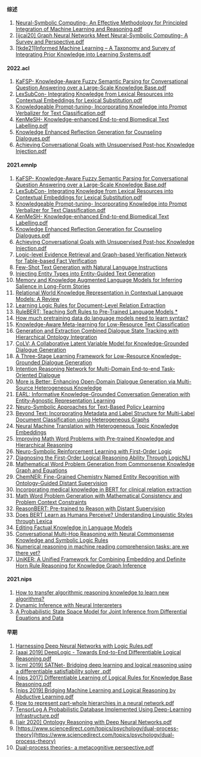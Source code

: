 
#### 综述
1. [Neural-Symbolic Computing- An Effective Methodology for Principled Integration of Machine Learning and Reasoning.pdf](https://github.com/ICTKC/MustReadPapers_DPC/files/6682298/Neural-Symbolic.Computing-.An.Effective.Methodology.for.Principled.Integration.of.Machine.Learning.and.Reasoning.pdf)
2. [[ijcai20] Graph Neural Networks Meet Neural-Symbolic Computing- A Survey and Perspective.pdf](https://github.com/ICTKC/MustReadPapers_DPC/files/6682301/ijcai20.Graph.Neural.Networks.Meet.Neural-Symbolic.Computing-.A.Survey.and.Perspective.pdf)
3. [[tkde21]Informed Machine Learning – A Taxonomy and Survey of Integrating Prior Knowledge into Learning Systems.pdf](https://github.com/ICTKC/MustReadPapers_DPC/files/6723067/tkde21.Informed.Machine.Learning.A.Taxonomy.and.Survey.of.Integrating.Prior.Knowledge.into.Learning.Systems.pdf)


#### 2022.acl
1. [KaFSP- Knowledge-Aware Fuzzy Semantic Parsing for Conversational Question Answering over a Large-Scale Knowledge Base.pdf](https://github.com/ICTKC/Papers_DPC/files/8860698/2022.acl-long.35KaFSP-.Knowledge-Aware.Fuzzy.Semantic.Parsing.for.Conversational.Question.Answering.over.a.Large-Scale.Knowledge.Base.pdf)
2. [LexSubCon- Integrating Knowledge from Lexical Resources into Contextual Embeddings for Lexical Substitution.pdf](https://github.com/ICTKC/Papers_DPC/files/8860699/2022.acl-long.87-abs.LexSubCon-.Integrating.Knowledge.from.Lexical.Resources.into.Contextual.Embeddings.for.Lexical.Substitution.pdf)
3. [Knowledgeable Prompt-tuning- Incorporating Knowledge into Prompt Verbalizer for Text Classification.pdf](https://github.com/ICTKC/Papers_DPC/files/8860700/2022.acl-long.158-Knowledgeable.Prompt-tuning-.Incorporating.Knowledge.into.Prompt.Verbalizer.for.Text.Classification.pdf)
4. [KenMeSH- Knowledge-enhanced End-to-end Biomedical Text Labelling.pdf](https://github.com/ICTKC/Papers_DPC/files/8860701/2022.acl-long.210-.KenMeSH-.Knowledge-enhanced.End-to-end.Biomedical.Text.Labelling.pdf)
5. [Knowledge Enhanced Reflection Generation for Counseling Dialogues.pdf](https://github.com/ICTKC/Papers_DPC/files/8860703/2022.acl-long.221-Knowledge.Enhanced.Reflection.Generation.for.Counseling.Dialogues.pdf)
6. [Achieving Conversational Goals with Unsupervised Post-hoc Knowledge Injection.pdf](https://github.com/ICTKC/Papers_DPC/files/8860704/2022.acl-long.224-Achieving.Conversational.Goals.with.Unsupervised.Post-hoc.Knowledge.Injection.pdf)



#### 2021.emnlp
1. [KaFSP- Knowledge-Aware Fuzzy Semantic Parsing for Conversational Question Answering over a Large-Scale Knowledge Base.pdf](https://github.com/ICTKC/Papers_DPC/files/8860698/2022.acl-long.35KaFSP-.Knowledge-Aware.Fuzzy.Semantic.Parsing.for.Conversational.Question.Answering.over.a.Large-Scale.Knowledge.Base.pdf)
2. [LexSubCon- Integrating Knowledge from Lexical Resources into Contextual Embeddings for Lexical Substitution.pdf](https://github.com/ICTKC/Papers_DPC/files/8860699/2022.acl-long.87-abs.LexSubCon-.Integrating.Knowledge.from.Lexical.Resources.into.Contextual.Embeddings.for.Lexical.Substitution.pdf)
3. [Knowledgeable Prompt-tuning- Incorporating Knowledge into Prompt Verbalizer for Text Classification.pdf](https://github.com/ICTKC/Papers_DPC/files/8860700/2022.acl-long.158-Knowledgeable.Prompt-tuning-.Incorporating.Knowledge.into.Prompt.Verbalizer.for.Text.Classification.pdf)
4. [KenMeSH- Knowledge-enhanced End-to-end Biomedical Text Labelling.pdf](https://github.com/ICTKC/Papers_DPC/files/8860701/2022.acl-long.210-.KenMeSH-.Knowledge-enhanced.End-to-end.Biomedical.Text.Labelling.pdf)
5. [Knowledge Enhanced Reflection Generation for Counseling Dialogues.pdf](https://github.com/ICTKC/Papers_DPC/files/8860703/2022.acl-long.221-Knowledge.Enhanced.Reflection.Generation.for.Counseling.Dialogues.pdf)
6. [Achieving Conversational Goals with Unsupervised Post-hoc Knowledge Injection.pdf](https://github.com/ICTKC/Papers_DPC/files/8860704/2022.acl-long.224-Achieving.Conversational.Goals.with.Unsupervised.Post-hoc.Knowledge.Injection.pdf)
7. [Logic-level Evidence Retrieval and Graph-based Verification Network for Table-based Fact Verification](https://aclanthology.org/2021.emnlp-main.16/)
8. [Few-Shot Text Generation with Natural Language Instructions](https://aclanthology.org/2021.emnlp-main.32/)
9. [Injecting Entity Types into Entity-Guided Text Generation](https://aclanthology.org/2021.emnlp-main.56/)
10. [Memory and Knowledge Augmented Language Models for Inferring Salience in Long-Form Stories](https://aclanthology.org/2021.emnlp-main.65/)
11. [Relational World Knowledge Representation in Contextual Language Models: A Review](https://aclanthology.org/2021.emnlp-main.81/)
12. [Learning Logic Rules for Document-Level Relation Extraction](https://aclanthology.org/2021.emnlp-main.95/)
13. [RuleBERT: Teaching Soft Rules to Pre-Trained Language Models *](https://aclanthology.org/2021.emnlp-main.110/)
14. [How much pretraining data do language models need to learn syntax?](https://aclanthology.org/2021.emnlp-main.118/)
15. [Knowledge-Aware Meta-learning for Low-Resource Text Classification](https://aclanthology.org/2021.emnlp-main.136/)
16. [Generation and Extraction Combined Dialogue State Tracking with Hierarchical Ontology Integration](https://aclanthology.org/2021.emnlp-main.171/)
17. [CoLV: A Collaborative Latent Variable Model for Knowledge-Grounded Dialogue Generation](https://aclanthology.org/2021.emnlp-main.172/)
18. [A Three-Stage Learning Framework for Low-Resource Knowledge-Grounded Dialogue Generation](https://aclanthology.org/2021.emnlp-main.173/)
19. [Intention Reasoning Network for Multi-Domain End-to-end Task-Oriented Dialogue](https://aclanthology.org/2021.emnlp-main.174/)
20. [More is Better: Enhancing Open-Domain Dialogue Generation via Multi-Source Heterogeneous Knowledge](https://aclanthology.org/2021.emnlp-main.175/)
21. [EARL: Informative Knowledge-Grounded Conversation Generation with Entity-Agnostic Representation Learning](https://aclanthology.org/2021.emnlp-main.184/)
22. [Neuro-Symbolic Approaches for Text-Based Policy Learning](https://aclanthology.org/2021.emnlp-main.245/)
23. [Beyond Text: Incorporating Metadata and Label Structure for Multi-Label Document Classification using Heterogeneous Graphs](https://aclanthology.org/2021.emnlp-main.253/)
24. [Neural Machine Translation with Heterogeneous Topic Knowledge Embeddings](https://aclanthology.org/2021.emnlp-main.256/)
25. [Improving Math Word Problems with Pre-trained Knowledge and Hierarchical Reasoning](https://aclanthology.org/2021.emnlp-main.272/)
26. [Neuro-Symbolic Reinforcement Learning with First-Order Logic](https://aclanthology.org/2021.emnlp-main.283/)
27. [Diagnosing the First-Order Logical Reasoning Ability Through LogicNLI](https://aclanthology.org/2021.emnlp-main.303/)
28. [Mathematical Word Problem Generation from Commonsense Knowledge Graph and Equations](https://aclanthology.org/2021.emnlp-main.348/)
29. [ChemNER: Fine-Grained Chemistry Named Entity Recognition with Ontology-Guided Distant Supervision](https://aclanthology.org/2021.emnlp-main.424/)
30. [Incorporating medical knowledge in BERT for clinical relation extraction](https://aclanthology.org/2021.emnlp-main.435/)
31. [Math Word Problem Generation with Mathematical Consistency and Problem Context Constraints](https://aclanthology.org/2021.emnlp-main.484/)
32. [ReasonBERT: Pre-trained to Reason with Distant Supervision](https://aclanthology.org/2021.emnlp-main.494/)
33. [Does BERT Learn as Humans Perceive? Understanding Linguistic Styles through Lexica](https://aclanthology.org/2021.emnlp-main.510/)
34. [Editing Factual Knowledge in Language Models](https://aclanthology.org/2021.emnlp-main.522/)
35. [Conversational Multi-Hop Reasoning with Neural Commonsense Knowledge and Symbolic Logic Rules](https://aclanthology.org/2021.emnlp-main.588/)
36. [Numerical reasoning in machine reading comprehension tasks: are we there yet?](https://aclanthology.org/2021.emnlp-main.759/)
37. [UniKER: A Unified Framework for Combining Embedding and Definite Horn Rule Reasoning for Knowledge Graph Inference](https://aclanthology.org/2021.emnlp-main.769/)


#### 2021.nips
1. [How to transfer algorithmic reasoning knowledge to learn new algorithms?](https://proceedings.neurips.cc/paper/2021/hash/a2802cade04644083dcde1c8c483ed9a-Abstract.html)
2. [Dynamic Inference with Neural Interpreters](https://proceedings.neurips.cc/paper/2021/hash/5b4e9aa703d0bfa11041debaa2d1b633-Abstract.html)
3. [A Probabilistic State Space Model for Joint Inference from Differential Equations and Data](https://proceedings.neurips.cc/paper/2021/hash/6734fa703f6633ab896eecbdfad8953a-Abstract.html)


#### 早期
1. [Harnessing Deep Neural Networks with Logic Rules.pdf](https://github.com/ICTKC/MustReadPapers_DPC/files/6682300/Harnessing.Deep.Neural.Networks.with.Logic.Rules.pdf)
2. [[aaai 2019] DeepLogic - Towards End-to-End Differentiable Logical Reasoning.pdf](https://github.com/ICTKC/MustReadPapers_DPC/files/6682314/aaai.2019.DeepLogic.-.Towards.End-to-End.Differentiable.Logical.Reasoning.pdf)
3. [[icml 2019] SATNet- Bridging deep learning and logical reasoning using a differentiable satisfiability solver .pdf](https://github.com/ICTKC/MustReadPapers_DPC/files/6682316/icml.2019.SATNet-.Bridging.deep.learning.and.logical.reasoning.using.a.differentiable.satisfiability.solver.pdf)
4. [[nips 2017] Differentiable Learning of Logical Rules for Knowledge Base Reasoning.pdf](https://github.com/ICTKC/MustReadPapers_DPC/files/6682318/nips.2017.Differentiable.Learning.of.Logical.Rules.for.Knowledge.Base.Reasoning.pdf)
5. [[nips 2019] Bridging Machine Learning and Logical Reasoning by Abductive Learning.pdf](https://github.com/ICTKC/MustReadPapers_DPC/files/6682319/nips.2019.Bridging.Machine.Learning.and.Logical.Reasoning.by.Abductive.Learning.pdf)
6. [How to represent part-whole hierarchies in a neural network.pdf](https://github.com/ICTKC/MustReadPapers_DPC/files/6682320/How.to.represent.part-whole.hierarchies.in.a.neural.network.pdf)
7. [TensorLog  A Probabilistic Database Implemented Using Deep-Learning Infrastructure.pdf](https://github.com/ICTKC/MustReadPapers_DPC/files/6682321/TensorLog.A.Probabilistic.Database.Implemented.Using.Deep-Learning.Infrastructure.pdf)
8. [[jair 2020] Ontology Reasoning with Deep Neural Networks.pdf](https://github.com/ICTKC/MustReadPapers_DPC/files/6682317/jair.2020.Ontology.Reasoning.with.Deep.Neural.Networks.pdf)
9. [https://www.sciencedirect.com/topics/psychology/dual-process-theory](https://www.sciencedirect.com/topics/psychology/dual-process-theory)
10. [Dual-process theories- a metacognitive perspective.pdf](https://github.com/ICTKC/MustReadPapers_DPC/files/6682304/Dual-process.theories-.a.metacognitive.perspective.pdf)
